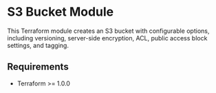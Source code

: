 # S3 Bucket Module

This Terraform module creates an S3 bucket with configurable options, including versioning, server-side encryption, ACL, public access block settings, and tagging.

## Requirements

- Terraform >= 1.0.0

